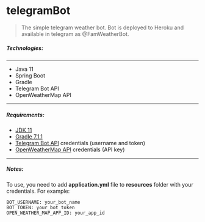 # telegramBot

> The simple telegram weather bot. Bot is deployed to Heroku and available in telegram as @FamWeatherBot.

##### Technologies:

---
- Java 11
- Spring Boot
- Gradle
- Telegram Bot API
- OpenWeatherMap API
---

##### Requirements:

- [JDK 11](https://www.oracle.com/java/technologies/javase/jdk11-archive-downloads.html)
- [Gradle 7.1.1](https://docs.gradle.org/7.1.1/userguide/installation.html#installation)
- [Telegram Bot API](https://core.telegram.org/bots) credentials (username and token)
- [OpenWeatherMap API](https://openweathermap.org/api) credentials (API key)
---
##### Notes:

To use, you need to add **application.yml** file to **resources** folder with your credentials. For example:
```
BOT_USERNAME: your_bot_name
BOT_TOKEN: your_bot_token
OPEN_WEATHER_MAP_APP_ID: your_app_id
```